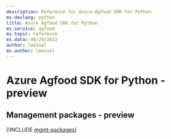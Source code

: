```yaml
---
description: Reference for Azure Agfood SDK for Python
ms.devlang: python
title: Azure Agfood SDK for Python
ms.service: agfood
ms.topic: reference
ms.data: 08/29/2022
author: lmazuel
ms.author: lmazuel
---
```

# Azure Agfood SDK for Python - preview

## Management packages - preview
[!INCLUDE [mgmt-packages](agfood-mgmt-index.md)]
